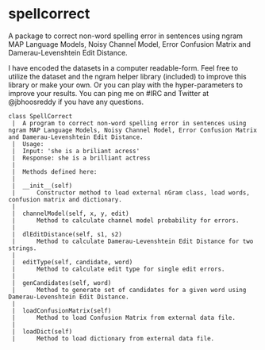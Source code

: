 spellcorrect
============

A package to correct non-word spelling error in sentences using ngram MAP Language Models, Noisy Channel Model, Error Confusion Matrix and Damerau-Levenshtein Edit Distance.

I have encoded the datasets in a computer readable-form. Feel free to utilize the dataset and the ngram helper library (included) to improve this library or make your own. Or you can play with the hyper-parameters to improve your results. You can ping me on #IRC and Twitter at @jbhoosreddy if you have any questions.

    class SpellCorrect
     |  A program to correct non-word spelling error in sentences using ngram MAP Language Models, Noisy Channel Model, Error Confusion Matrix and Damerau-Levenshtein Edit Distance.
     |  Usage:
     |  Input: 'she is a briliant acress'
     |  Response: she is a brilliant actress
     |  
     |  Methods defined here:
     |  
     |  __init__(self)
     |      Constructor method to load external nGram class, load words, confusion matrix and dictionary.
     |  
     |  channelModel(self, x, y, edit)
     |      Method to calculate channel model probability for errors.
     |  
     |  dlEditDistance(self, s1, s2)
     |      Method to calculate Damerau-Levenshtein Edit Distance for two strings.
     |  
     |  editType(self, candidate, word)
     |      Method to calculate edit type for single edit errors.
     |  
     |  genCandidates(self, word)
     |      Method to generate set of candidates for a given word using Damerau-Levenshtein Edit Distance.
     |  
     |  loadConfusionMatrix(self)
     |      Method to load Confusion Matrix from external data file.
     |  
     |  loadDict(self)
     |      Method to load dictionary from external data file.
